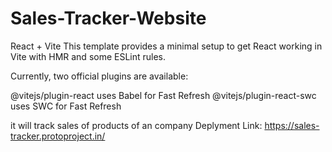 # Sales-Tracker-Website
React + Vite
This template provides a minimal setup to get React working in Vite with HMR and some ESLint rules.

Currently, two official plugins are available:

@vitejs/plugin-react uses Babel for Fast Refresh
@vitejs/plugin-react-swc uses SWC for Fast Refresh

it will track sales of products of an company
Deplyment Link:
https://sales-tracker.protoproject.in/
